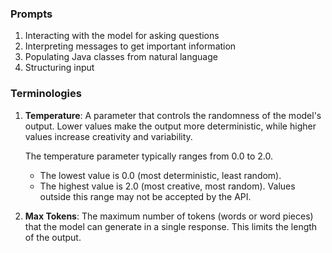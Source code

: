 ### Prompts

1. Interacting with the model for asking questions
2. Interpreting messages to get important information
3. Populating Java classes from natural language
4. Structuring input



### Terminologies

1. **Temperature**: A parameter that controls the randomness of the model's output. Lower values make the output more deterministic, while higher values increase creativity and variability.

    The temperature parameter typically ranges from 0.0 to 2.0.
   - The lowest value is 0.0 (most deterministic, least random).
   - The highest value is 2.0 (most creative, most random).
   Values outside this range may not be accepted by the API.

2. **Max Tokens**: The maximum number of tokens (words or word pieces) that the model can generate in a single response. This limits the length of the output.